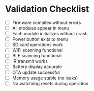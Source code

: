 # Validation Checklist

- [ ] Firmware compiles without errors
- [ ] All modules appear in menu
- [ ] Each module initializes without crash
- [ ] Power button exits to menu
- [ ] SD card operations work
- [ ] WiFi scanning functional
- [ ] BLE scanning functional
- [ ] IR transmit works
- [ ] Battery display accurate
- [ ] OTA update successful
- [ ] Memory usage stable (no leaks)
- [ ] No watchdog resets during operation
